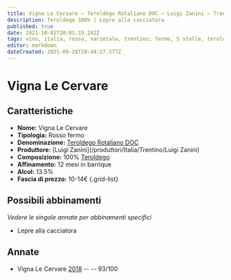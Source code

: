 ```yaml
---
title: Vigna Le Cervare – Teroldego Rotaliano DOC – Luigi Zanini – Trentino (IT) – 10-14€ – 5★
description: Teroldego 100% | Lepre alla cacciatora
published: true
date: 2021-10-01T20:01:19.242Z
tags: vino, italia, rosso, varietale, trentino, fermo, 5 stelle, teroldego, 10-14€, lepre alla cacciatora
editor: markdown
dateCreated: 2021-09-28T20:44:27.577Z
---
```


# Vigna Le Cervare

## Caratteristiche
- **Nome:** Vigna Le Cervare 
- **Tipologia:** Rosso fermo
- **Denominazione:** [Teroldego Rotaliano DOC](/denominazioni/Italia/Trentino/DOC/Vigneti-delle-Dolomiti)
- **Produttore:** [Luigi Zanini](/produttori/Italia/Trentino/Luigi Zanini) 
- **Composizione:** 100% [Teroldego](/vitigni/Italia/bacca-nera/teroldego)
- **Affinamento:** 12 mesi in barrique 
- **Alcol:** 13.5%
- **Fascia di prezzo:** 10-14€
{.grid-list}




## Possibili abbinamenti
*Vedere le singole annate per abbinamenti specifici*

- Lepre alla cacciatora

## Annate

- Vigna Le Cervare [2018](vini/Italia/Trentino/Luigi-Zanini/Vigna-Le-Cervare/2018) -- <span class="star-5"></span> -- 93/100


